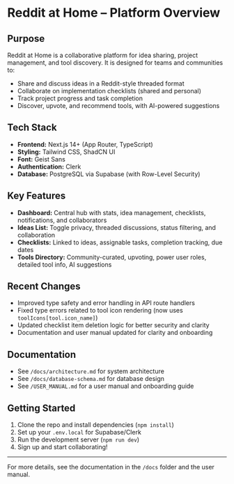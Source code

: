# Reddit at Home – Platform Overview

## Purpose
Reddit at Home is a collaborative platform for idea sharing, project management, and tool discovery. It is designed for teams and communities to:
- Share and discuss ideas in a Reddit-style threaded format
- Collaborate on implementation checklists (shared and personal)
- Track project progress and task completion
- Discover, upvote, and recommend tools, with AI-powered suggestions

## Tech Stack
- **Frontend:** Next.js 14+ (App Router, TypeScript)
- **Styling:** Tailwind CSS, ShadCN UI
- **Font:** Geist Sans
- **Authentication:** Clerk
- **Database:** PostgreSQL via Supabase (with Row-Level Security)

## Key Features
- **Dashboard:** Central hub with stats, idea management, checklists, notifications, and collaborators
- **Ideas List:** Toggle privacy, threaded discussions, status filtering, and collaboration
- **Checklists:** Linked to ideas, assignable tasks, completion tracking, due dates
- **Tools Directory:** Community-curated, upvoting, power user roles, detailed tool info, AI suggestions

## Recent Changes
- Improved type safety and error handling in API route handlers
- Fixed type errors related to tool icon rendering (now uses `toolIcons[tool.icon_name]`)
- Updated checklist item deletion logic for better security and clarity
- Documentation and user manual updated for clarity and onboarding

## Documentation
- See `/docs/architecture.md` for system architecture
- See `/docs/database-schema.md` for database design
- See `/USER_MANUAL.md` for a user manual and onboarding guide

## Getting Started
1. Clone the repo and install dependencies (`npm install`)
2. Set up your `.env.local` for Supabase/Clerk
3. Run the development server (`npm run dev`)
4. Sign up and start collaborating!

---

For more details, see the documentation in the `/docs` folder and the user manual.
